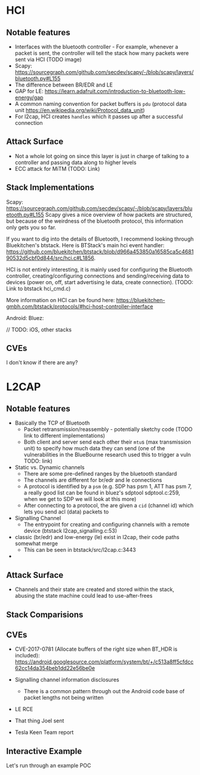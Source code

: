 # HCI

## Notable features
* Interfaces with the bluetooth controller - For example, whenever a packet is sent, the controller will tell the stack how many packets were sent via HCI (TODO image)
* Scapy: https://sourcegraph.com/github.com/secdev/scapy/-/blob/scapy/layers/bluetooth.py#L155
* The difference between BR/EDR and LE
* GAP for LE: https://learn.adafruit.com/introduction-to-bluetooth-low-energy/gap
* A common naming convention for packet buffers is `pdu` (protocol data unit https://en.wikipedia.org/wiki/Protocol_data_unit)
* For l2cap, HCI creates `handles` which it passes up after a successful connection

## Attack Surface
* Not a whole lot going on since this layer is just in charge of talking to a controller and passing data along to higher levels
* ECC attack for MiTM (TODO: Link)

## Stack Implementations
Scapy: https://sourcegraph.com/github.com/secdev/scapy/-/blob/scapy/layers/bluetooth.py#L155
Scapy gives a nice overview of how packets are structured, but because of the weirdness of the bluetooth protocol, this information only gets you so far.

If you want to dig into the details of Bluetooth, I recommend looking through Bluekitchen's btstack. Here is BTStack's main hci event handler: https://github.com/bluekitchen/btstack/blob/d966a453850a16585ca5c468190532d5cbf0d844/src/hci.c#L1856. 

HCI is not entirely interesting, it is mainly used for configuring the Bluetooth controller, creating/configuring connections and sending/receiving data to devices (power on, off, start advertising le data, create connection). (TODO: Link to btstack hci_cmd.c)

More information on HCI can be found here: https://bluekitchen-gmbh.com/btstack/protocols/#hci-host-controller-interface

Android:
Bluez:

// TODO: iOS, other stacks

## CVEs
I don't know if there are any?

# L2CAP

## Notable features
* Basically the TCP of Bluetooth
    - Packet retransmission/reassembly - potentially sketchy code (TODO link to different implementations)
    - Both client and server send each other their `mtu`s (max transmission unit) to specify how much data they can send (one of the vulnerabilities in the BlueBourne research used this to trigger a vuln TODO: link)
* Static vs. Dynamic channels
    - There are some pre-defined ranges by the bluetooth standard 
    - The channels are different for br/edr and le connections
    - A protocol is identified by a `psm` (e.g. SDP has psm 1, ATT has psm 7, a really good list can be found in bluez's sdptool sdptool.c:259, when we get to SDP we will look at this more)
    - After connecting to a protocol, the are given a `cid` (channel id) which lets you send acl (data) packets to 
* Signalling Channel
    - The entrypoint for creating and configuring channels with a remote device (btstack l2cap_signalling.c:53)
* classic (br/edr) and low-energy (le) exist in l2cap, their code paths somewhat merge 
    - This can be seen in btstack/src/l2cap.c:3443
*

## Attack Surface
* Channels and their state are created and stored within the stack, abusing the state machine could lead to use-after-frees

## Stack Comparisions

## CVEs
* CVE-2017-0781 (Allocate buffers of the right size when BT_HDR is included): https://android.googlesource.com/platform/system/bt/+/c513a8ff5cfdcc62cc14da354beb1dd22e56be0e

* Signalling channel information disclosures
    - There is a common pattern through out the Android code base of packet lengths not being written
* LE RCE
* That thing Joel sent
* Tesla Keen Team report

## Interactive Example
Let's run through an example POC 
